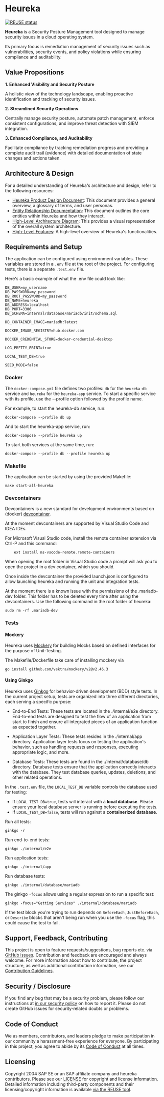# Heureka

[![REUSE status](https://api.reuse.software/badge/github.com/cloudoperators/heureka)](https://api.reuse.software/info/github.com/cloudoperators/heureka)


**Heureka** is a Security Posture Management tool designed to manage security issues in a cloud operating system. 

Its primary focus is remediation management of security issues such as vulnerabilities, security events, and policy violations while ensuring compliance and auditability.


## Value Propositions

**1. Enhanced Visibility and Security Posture**

A holistic view of the technology landscape, enabling proactive identification and tracking of security issues.

**2. Streamlined Security Operations**

Centrally manage security posture, automate patch management, enforce consistent configurations, and improve threat detection with SIEM integration.

**3. Enhanced Compliance, and Auditability**

Facilitate compliance by tracking remediation progress and providing a complete audit trail (evidence) with detailed documentation of state changes and actions taken.


## Architecture & Design

For a detailed understanding of Heureka's architecture and design, refer to the following resources:

- [Heureka Product Design Document](docs/product_design_documentation.md): This document provides a general overview, a glossary of terms, and user personas.
- [Entity Relationship Documentation](docs/entity_relationships.md): This document outlines the core entities within Heureka and how they interact.
- [High-Level Architecture Diagram](https://github.com/cloudoperators/heureka/blob/main/docs/product_design_documentation.md#high-level-features): This provides a visual representation of the overall system architecture.
- [High-Level Features](https://github.com/cloudoperators/heureka/blob/main/docs/product_design_documentation.md#high-level-features): A high-level overview of Heureka's functionalities.

## Requirements and Setup

The application can be configured using environment variables. These variables are stored in a `.env` file at the root of the project.
For configuring tests, there is a separate `.test.env` file.

Here's a basic example of what the .env file could look like:

```
DB_USER=my_username
DB_PASSWORD=my_password
DB_ROOT_PASSWORD=my_password
DB_NAME=heureka
DB_ADDRESS=localhost
DB_PORT=3306
DB_SCHEMA=internal/database/mariadb/init/schema.sql

DB_CONTAINER_IMAGE=mariadb:latest

DOCKER_IMAGE_REGISTRY=hub.docker.com

DOCKER_CREDENTIAL_STORE=docker-credential-desktop

LOG_PRETTY_PRINT=true

LOCAL_TEST_DB=true

SEED_MODE=false
```

### Docker

The `docker-compose.yml` file defines two profiles: `db` for the `heureka-db` service and `heureka` for the `heureka-app` service.
To start a specific service with its profile, use the --profile option followed by the profile name.

For example, to start the heureka-db service, run:
```
docker-compose --profile db up
```

And to start the heureka-app service, run:
```
docker-compose --profile heureka up
```

To start both services at the same time, run:
```
docker-compose --profile db --profile heureka up
```

### Makefile

The application can be started by using the provided Makefile:

```
make start-all-heureka
```

### Devcontainers

Devcontainers is a new standard for development environments based on (docker)
[devcontainer](./.devcontainer).

At the moment devcontainers are supported by Visual Studio Code and IDEA IDEs.

For Microsoft Visual Studio code, install the remote container extension via
Ctrl-P and this command:

        ext install ms-vscode-remote.remote-containers

When opening the root folder in Visual Studio code a prompt will ask you to
open the project in a dev container, which you should.

Once inside the devcontainer the provided launch.json is configured to allow
launching heureka and running the unit and integration tests.

At the moment there is a known issue with the permissions of the .mariadb-dev
folder. This folder has to be deleted every time after using the devcontainers.
Use the following command in the root folder of heureka:

    sudo rm -rf .mariadb-dev


### Tests

#### Mockery

Heureka uses [Mockery](https://vektra.github.io/mockery/) for building Mocks based on defined interfaces for the purpose of Unit-Testing.

The Makefile/Dockerfile take care of installing mockery via

    go install github.com/vektra/mockery/v2@v2.46.3

#### Using Ginkgo

Heureka uses [Ginkgo](https://onsi.github.io/ginkgo/) for behavior-driven development (BDD) style tests. In the current project setup, tests are organized into three different directories, each serving a specific purpose:

- End-to-End Tests: These tests are located in the ./internal/e2e directory. End-to-end tests are designed to test the flow of an application from start to finish and ensure all integrated pieces of an application function as expected together.

- Application Layer Tests: These tests resides in the ./internal/app directory. Application layer tests focus on testing the application's behavior, such as handling requests and responses, executing appropriate logic, and more.

- Database Tests: These tests are found in the ./internal/database/db directory. Database tests ensure that the application correctly interacts with the database. They test database queries, updates, deletions, and other related operations.

In the `.test.env` file, the `LOCAL_TEST_DB` variable controls the database used for testing:

- If `LOCAL_TEST_DB=true`, tests will interact with a **local database**. Please ensure your local database server is running before executing the tests.
- If `LOCAL_TEST_DB=false`, tests will run against a **containerized database**.

Run all tests:
```
ginkgo -r
```

Run end-to-end tests:
```
ginkgo ./internal/e2e
```

Run application tests:
```
ginkgo ./internal/app
```

Run database tests:
```
ginkgo ./internal/database/mariadb
```

The ginkgo `-focus` allows using a regular expression to run a specific test:
```
ginkgo -focus="Getting Services" ./internal/database/mariadb
```
If the test block you're trying to run depends on `BeforeEach`, `JustBeforeEach`, or `Describe` blocks that aren't being run when you use the `-focus` flag, this could cause the test to fail.

## Support, Feedback, Contributing

This project is open to feature requests/suggestions, bug reports etc. via [GitHub issues](https://github.com/SAP/<your-project>/issues). Contribution and feedback are encouraged and always welcome. For more information about how to contribute, the project structure, as well as additional contribution information, see our [Contribution Guidelines](CONTRIBUTING.md).

## Security / Disclosure
If you find any bug that may be a security problem, please follow our instructions at [in our security policy](https://github.com/SAP/<your-project>/security/policy) on how to report it. Please do not create GitHub issues for security-related doubts or problems.

## Code of Conduct

We as members, contributors, and leaders pledge to make participation in our community a harassment-free experience for everyone. By participating in this project, you agree to abide by its [Code of Conduct](https://github.com/SAP/.github/blob/main/CODE_OF_CONDUCT.md) at all times.

## Licensing

Copyright 2004 SAP SE or an SAP affiliate company and heureka contributors. Please see our [LICENSE](LICENSE) for copyright and license information. Detailed information including third-party components and their licensing/copyright information is available [via the REUSE tool](https://api.reuse.software/info/github.com/SAP/<your-project>).
